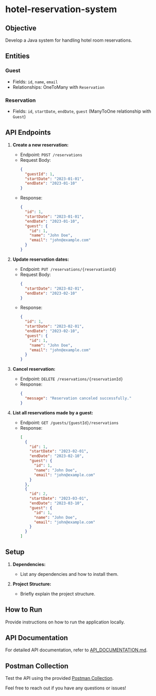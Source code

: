 # hotel-reservation-system


## Objective

Develop a Java system for handling hotel room reservations.

## Entities

### Guest

- Fields: `id`, `name`, `email`
- Relationships: OneToMany with `Reservation`

### Reservation

- Fields: `id`, `startDate`, `endDate`, `guest` (ManyToOne relationship with `Guest`)

## API Endpoints

1. **Create a new reservation:**

    - Endpoint: `POST /reservations`
    - Request Body:
        ```json
        {
          "guestId": 1,
          "startDate": "2023-01-01",
          "endDate": "2023-01-10"
        }
        ```
    - Response:
        ```json
        {
          "id": 1,
          "startDate": "2023-01-01",
          "endDate": "2023-01-10",
          "guest": {
            "id": 1,
            "name": "John Doe",
            "email": "john@example.com"
          }
        }
        ```

2. **Update reservation dates:**

    - Endpoint: `PUT /reservations/{reservationId}`
    - Request Body:
        ```json
        {
          "startDate": "2023-02-01",
          "endDate": "2023-02-10"
        }
        ```
    - Response:
        ```json
        {
          "id": 1,
          "startDate": "2023-02-01",
          "endDate": "2023-02-10",
          "guest": {
            "id": 1,
            "name": "John Doe",
            "email": "john@example.com"
          }
        }
        ```

3. **Cancel reservation:**

    - Endpoint: `DELETE /reservations/{reservationId}`
    - Response:
        ```json
        {
          "message": "Reservation canceled successfully."
        }
        ```

4. **List all reservations made by a guest:**

    - Endpoint: `GET /guests/{guestId}/reservations`
    - Response:
        ```json
        [
          {
            "id": 1,
            "startDate": "2023-02-01",
            "endDate": "2023-02-10",
            "guest": {
              "id": 1,
              "name": "John Doe",
              "email": "john@example.com"
            }
          },
          {
            "id": 2,
            "startDate": "2023-03-01",
            "endDate": "2023-03-10",
            "guest": {
              "id": 1,
              "name": "John Doe",
              "email": "john@example.com"
            }
          }
        ]
        ```

## Setup

1. **Dependencies:**
    - List any dependencies and how to install them.

2. **Project Structure:**
    - Briefly explain the project structure.

## How to Run

Provide instructions on how to run the application locally.

## API Documentation

For detailed API documentation, refer to [API_DOCUMENTATION.md](API_DOCUMENTATION.md).

## Postman Collection

Test the API using the provided [Postman Collection](link-to-postman-collection).

Feel free to reach out if you have any questions or issues!

